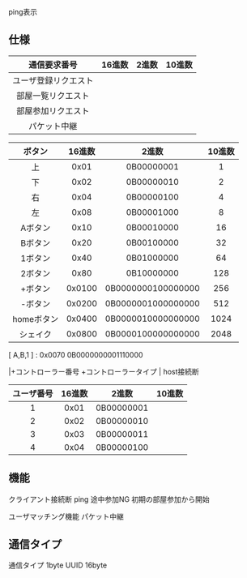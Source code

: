 ping表示

## 仕様

| 通信要求番号 | 16進数 | 2進数 | 10進数 |
| :---: | :---: | :---: | :---: |
|ユーザ登録リクエスト
|部屋一覧リクエスト
|部屋参加リクエスト
|パケット中継

| ボタン | 16進数 | 2進数 | 10進数 |
| :---: | :---: | :---: | :---: |
| 上 |  0x01 | 0B00000001 | 1 |
| 下 | 0x02 | 0B00000010 | 2 |
| 右 | 0x04 | 0B00000100 | 4 |
| 左 | 0x08 | 0B00001000 | 8 |
|Aボタン | 0x10 | 0B00010000 | 16 |
|Bボタン | 0x20 | 0B00100000 | 32 |
|1ボタン | 0x40 | 0B01000000  | 64 |
|2ボタン | 0x80 | 0B10000000 | 128 |
|+ボタン | 0x0100 | 0B0000000100000000 | 256 |
|-ボタン | 0x0200 | 0B0000001000000000 | 512 |
|homeボタン | 0x0400 | 0B0000010000000000 | 1024 |
|シェイク | 0x0800 | 0B0000100000000000 | 2048 |

[ A,B,1 ] : 0x0070 0B0000000001110000

|+コントローラー番号 +コントローラータイプ | host接続断

| ユーザ番号 | 16進数 | 2進数 | 10進数 |
| :---: | :---: | :---: | :---: |
|  1 | 0x01 | 0B00000001 |
| 2 | 0x02 | 0B00000010 |
| 3 | 0x03  | 0B00000011 |
| 4 | 0x04 | 0B00000100 |

## 機能

クライアント接続断 ping 途中参加NG 初期の部屋参加から開始

ユーザマッチング機能 パケット中継

## 通信タイプ

通信タイプ 1byte
UUID 16byte

